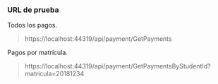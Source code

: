 ### URL de prueba
Todos los pagos.
> https://localhost:44319/api/payment/GetPayments

Pagos por matrícula.
> https://localhost:44319/api/payment/GetPaymentsByStudentId?matricula=20181234
